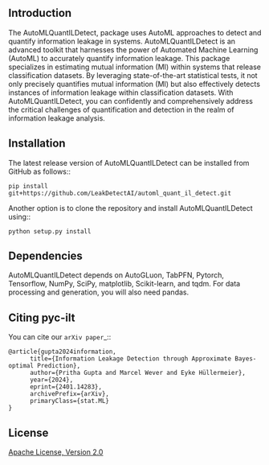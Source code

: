 
Introduction
------------
The AutoMLQuantILDetect, package uses AutoML approaches to detect and quantify information leakage in systems.
AutoMLQuantILDetect is an advanced toolkit that harnesses the power of Automated Machine Learning (AutoML) to accurately quantify information leakage. 
This package specializes in estimating mutual information (MI) within systems that release classification datasets. 
By leveraging state-of-the-art statistical tests, it not only precisely quantifies mutual information (MI) but also effectively detects instances of information leakage within classification datasets. 
With AutoMLQuantILDetect, you can confidently and comprehensively address the critical challenges of quantification and detection in the realm of information leakage analysis.


Installation
------------
The latest release version of AutoMLQuantILDetect can be installed from GitHub as follows::
	
	pip install git+https://github.com/LeakDetectAI/automl_quant_il_detect.git
 
Another option is to clone the repository and install AutoMLQuantILDetect using::

	python setup.py install


Dependencies
------------
AutoMLQuantILDetect depends on AutoGLuon, TabPFN, Pytorch, Tensorflow, NumPy, SciPy, matplotlib, Scikit-learn, and tqdm. For data processing and generation, you will also need pandas.


Citing pyc-ilt
----------------

You can cite our `arXiv paper`_::


	@article{gupta2024information,
	      title={Information Leakage Detection through Approximate Bayes-optimal Prediction}, 
	      author={Pritha Gupta and Marcel Wever and Eyke Hüllermeier},
	      year={2024},
	      eprint={2401.14283},
	      archivePrefix={arXiv},
	      primaryClass={stat.ML}
	}


License
--------
[Apache License, Version 2.0](https://github.com/LeakDetectAI/automl_quant_il_detect/blob/master/LICENSE)
